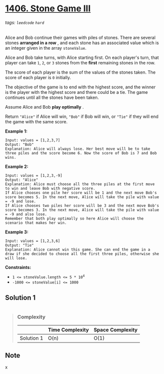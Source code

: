 # [1406. Stone Game III](https://leetcode.com/problems/stone-game-iii/)

###### tags: `leedcode` `hard`

Alice and Bob continue their games with piles of stones. There are several stones  **arranged in a row** , and each stone has an associated value which is an integer given in the array <code>stoneValue</code>.

Alice and Bob take turns, with Alice starting first. On each player's turn, that player can take <code>1</code>, <code>2</code>, or <code>3</code> stones from the  **first**  remaining stones in the row.

The score of each player is the sum of the values of the stones taken. The score of each player is <code>0</code> initially.

The objective of the game is to end with the highest score, and the winner is the player with the highest score and there could be a tie. The game continues until all the stones have been taken.

Assume Alice and Bob  **play optimally** .

Return <code>"Alice"</code> if Alice will win, <code>"Bob"</code> if Bob will win, or <code>"Tie"</code> if they will end the game with the same score.

**Example 1:** 

```
Input: values = [1,2,3,7]
Output: "Bob"
Explanation: Alice will always lose. Her best move will be to take three piles and the score become 6. Now the score of Bob is 7 and Bob wins.
```

**Example 2:** 

```
Input: values = [1,2,3,-9]
Output: "Alice"
Explanation: Alice must choose all the three piles at the first move to win and leave Bob with negative score.
If Alice chooses one pile her score will be 1 and the next move Bob's score becomes 5. In the next move, Alice will take the pile with value = -9 and lose.
If Alice chooses two piles her score will be 3 and the next move Bob's score becomes 3. In the next move, Alice will take the pile with value = -9 and also lose.
Remember that both play optimally so here Alice will choose the scenario that makes her win.
```

**Example 3:** 

```
Input: values = [1,2,3,6]
Output: "Tie"
Explanation: Alice cannot win this game. She can end the game in a draw if she decided to choose all the first three piles, otherwise she will lose.
```

 **Constraints:** 

- <code>1 <= stoneValue.length <= 5 * 10<sup>4</sup></code>
- <code>-1000 <= stoneValue[i] <= 1000</code>

## Solution 1
```python=

```

>### Complexity
>|             | Time Complexity | Space Complexity |
>| ----------- | --------------- | ---------------- |
>| Solution 1  | O(n)            | O(1)             |


## Note
x


